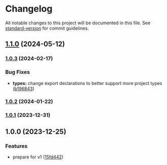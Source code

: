 # Changelog

All notable changes to this project will be documented in this file. See [standard-version](https://github.com/conventional-changelog/standard-version) for commit guidelines.

## [1.1.0](https://github.com/franciscokloganb/countries/compare/v1.0.3...v1.1.0) (2024-05-12)

### [1.0.3](https://github.com/franciscokloganb/countries/compare/v1.0.2...v1.0.3) (2024-02-17)


### Bug Fixes

* **types:** change export declarations to better support more project types ([b196843](https://github.com/franciscokloganb/countries/commit/b196843431f4f7c9e72457eb29a0998d42e83329))

### [1.0.2](https://github.com/franciscokloganb/countries/compare/v1.0.1...v1.0.2) (2024-01-22)

### [1.0.1](https://github.com/franciscokloganb/countries/compare/v1.0.0...v1.0.1) (2023-12-31)

## 1.0.0 (2023-12-25)


### Features

* prepare for v1 ([15fd442](https://github.com/franciscokloganb/countries/commit/15fd4427ee0252c8aa53d1b43ffe8bbb4c6291ed))
